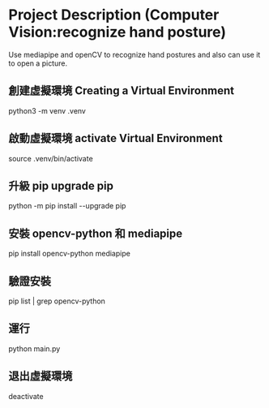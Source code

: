 # Project Description (Computer Vision:recognize hand posture)

Use mediapipe and openCV to recognize hand postures and also can use it to open a picture.

## 創建虛擬環境 Creating a Virtual Environment

python3 -m venv .venv

## 啟動虛擬環境 activate Virtual Environment

source .venv/bin/activate

## 升級 pip upgrade pip

python -m pip install --upgrade pip

## 安裝 opencv-python 和 mediapipe

pip install opencv-python mediapipe

## 驗證安裝

pip list | grep opencv-python

## 運行

python main.py

## 退出虛擬環境

deactivate


